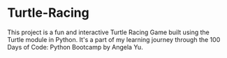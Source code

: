 # Turtle-Racing
This project is a fun and interactive Turtle Racing Game built using the Turtle module in Python. It's a part of my learning journey through the 100 Days of Code: Python Bootcamp by Angela Yu.
